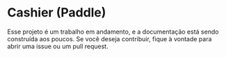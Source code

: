 # Cashier (Paddle) 

Esse projeto é um trabalho em andamento, e a documentação está sendo construída aos poucos. Se você deseja contribuir, fique à vontade para abrir uma issue ou um pull request.